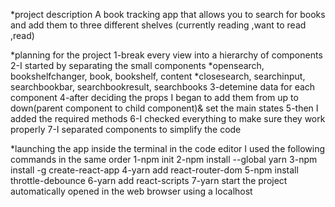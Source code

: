 *project description
A book tracking app that allows you to search for books and add them to three different shelves (currently reading ,want to read ,read)

*planning for the project
1-break every view into a hierarchy of components
2-I started by separating the small components
   *opensearch, bookshelfchanger, book, bookshelf, content
   *closesearch, searchinput, searchbookbar, searchbookresult, searchbooks
3-detemine data for each component
4-after deciding the props I began to add them from up to down(parent component to child component)& set the main states
5-then I added the required methods
6-I checked everything to make sure they work properly
7-I separated components to simplify the code

*launching the app
inside the terminal in the code editor I used the following commands in the same order
1-npm init
2-npm install --global yarn
3-npm install -g create-react-app
4-yarn add react-router-dom
5-npm install throttle-debounce
6-yarn add react-scripts
7-yarn start
 the project automatically opened in the web browser using a localhost
